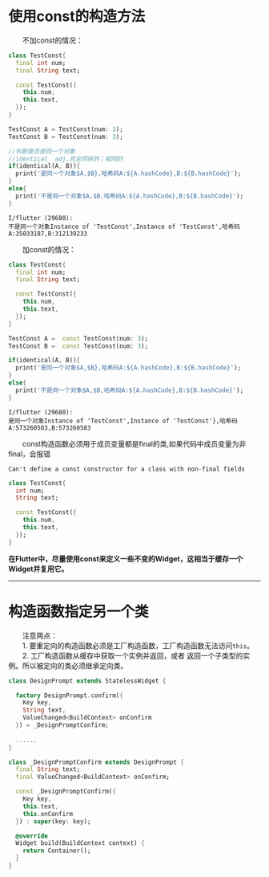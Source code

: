 # 使用const的构造方法

&emsp;&emsp;不加const的情况：
```dart
class TestConst{
  final int num;
  final String text;

  const TestConst({
    this.num,
    this.text,
  });
}

TestConst A = TestConst(num: 3);
TestConst B = TestConst(num: 3);

//判断是否是同一个对象
//identical  adj.完全同样的；相同的
if(identical(A, B)){
  print('是同一个对象$A,$B},哈希码A:${A.hashCode},B:${B.hashCode}');
}
else{
  print('不是同一个对象$A,$B,哈希码A:${A.hashCode},B:${B.hashCode}');
}
```

```
I/flutter (29680): 
不是同一个对象Instance of 'TestConst',Instance of 'TestConst',哈希码A:35033187,B:312139233
```

&emsp;&emsp;加const的情况：
```dart
class TestConst{
  final int num;
  final String text;

  const TestConst({
    this.num,
    this.text,
  });
}

TestConst A =  const TestConst(num: 3);
TestConst B =  const TestConst(num: 3);

if(identical(A, B)){
  print('是同一个对象$A,$B},哈希码A:${A.hashCode},B:${B.hashCode}');
}
else{
  print('不是同一个对象$A,$B,哈希码A:${A.hashCode},B:${B.hashCode}');
}
```

```
I/flutter (29680):
是同一个对象Instance of 'TestConst',Instance of 'TestConst'},哈希码A:573260583,B:573260583
```

&emsp;&emsp;const构造函数必须用于成员变量都是final的类,如果代码中成员变量为非final，会报错

```
Can't define a const constructor for a class with non-final fields
```

```dart
class TestConst{
  int num;
  String text;

  const TestConst({
    this.num,
    this.text,
  });
}
```

**在Flutter中，尽量使用const来定义一些不变的Widget，这相当于缓存一个Widget并复用它。**


***


# 构造函数指定另一个类
&emsp;&emsp;注意两点：  
&emsp;&emsp;1. 要重定向的构造函数必须是工厂构造函数，工厂构造函数无法访问```this```。  
&emsp;&emsp;2. 工厂构造函数从缓存中获取一个实例并返回，或者 返回一个子类型的实例。所以被定向的类必须继承定向类。

```dart
class DesignPrompt extends StatelessWidget {

  factory DesignPrompt.confirm({
    Key key,
    String text,
    ValueChanged<BuildContext> onConfirm
  }) = _DesignPromptConfirm;
  
  ......
}

class _DesignPromptConfirm extends DesignPrompt {
  final String text;
  final ValueChanged<BuildContext> onConfirm;

  const _DesignPromptConfirm({
    Key key,
    this.text,
    this.onConfirm
  }) : super(key: key);

  @override
  Widget build(BuildContext context) {
    return Container();
  }
}
```



